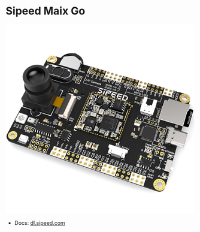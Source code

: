 Sipeed Maix Go
====



![Go](../../assets/Go.jpg)


* Docs: [dl.sipeed.com](http://dl.sipeed.com/)



